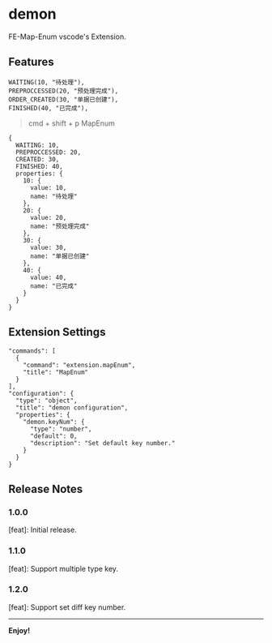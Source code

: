 # demon

FE-Map-Enum vscode's Extension.

## Features

```
WAITING(10, "待处理"),
PREPROCCESSED(20, "预处理完成"),
ORDER_CREATED(30, "单据已创建"),
FINISHED(40, "已完成"),

```

> cmd + shift + p
> MapEnum

```
{
  WAITING: 10,
  PREPROCCESSED: 20,
  CREATED: 30,
  FINISHED: 40,
  properties: {
    10: {
      value: 10,
      name: "待处理"
    },
    20: {
      value: 20,
      name: "预处理完成"
    },
    30: {
      value: 30,
      name: "单据已创建"
    },
    40: {
      value: 40,
      name: "已完成"
    }
  }
}
```

## Extension Settings

```
"commands": [
  {
    "command": "extension.mapEnum",
    "title": "MapEnum"
  }
],
"configuration": {
  "type": "object",
  "title": "demon configuration",
  "properties": {
    "demon.keyNum": {
      "type": "number",
      "default": 0,
      "description": "Set default key number."
    }
  }
}
```

## Release Notes

### 1.0.0

[feat]: Initial release.

### 1.1.0

[feat]: Support multiple type key.

### 1.2.0

[feat]: Support set diff key number.

-----------------------------------------------------------------------------------------------------------

**Enjoy!**
